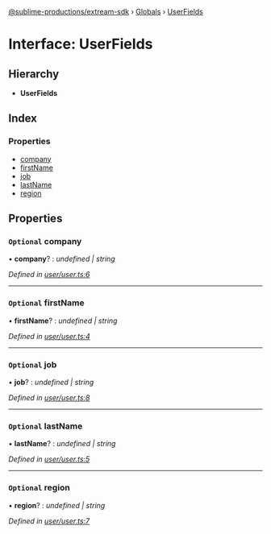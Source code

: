 [@sublime-productions/extream-sdk](../README.md) › [Globals](../globals.md) › [UserFields](userfields.md)

# Interface: UserFields

## Hierarchy

* **UserFields**

## Index

### Properties

* [company](userfields.md#optional-company)
* [firstName](userfields.md#optional-firstname)
* [job](userfields.md#optional-job)
* [lastName](userfields.md#optional-lastname)
* [region](userfields.md#optional-region)

## Properties

### `Optional` company

• **company**? : *undefined | string*

*Defined in [user/user.ts:6](https://github.com/Extream-SaaS/ex-sdk/blob/83ee764/src/user/user.ts#L6)*

___

### `Optional` firstName

• **firstName**? : *undefined | string*

*Defined in [user/user.ts:4](https://github.com/Extream-SaaS/ex-sdk/blob/83ee764/src/user/user.ts#L4)*

___

### `Optional` job

• **job**? : *undefined | string*

*Defined in [user/user.ts:8](https://github.com/Extream-SaaS/ex-sdk/blob/83ee764/src/user/user.ts#L8)*

___

### `Optional` lastName

• **lastName**? : *undefined | string*

*Defined in [user/user.ts:5](https://github.com/Extream-SaaS/ex-sdk/blob/83ee764/src/user/user.ts#L5)*

___

### `Optional` region

• **region**? : *undefined | string*

*Defined in [user/user.ts:7](https://github.com/Extream-SaaS/ex-sdk/blob/83ee764/src/user/user.ts#L7)*
